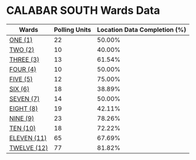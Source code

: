 
# CALABAR SOUTH Wards Data

| Wards | Polling Units | Location Data Completion (%) |
| ---- | ----- | ------- |
| [ONE (1)](./wards/2053-one-(1)) | 22 | 50.00% |
| [TWO (2)](./wards/2054-two-(2)) | 10 | 40.00% |
| [THREE (3)](./wards/2055-three-(3)) | 13 | 61.54% |
| [FOUR (4)](./wards/2056-four-(4)) | 10 | 50.00% |
| [FIVE (5)](./wards/2057-five-(5)) | 12 | 75.00% |
| [SIX (6)](./wards/2058-six-(6)) | 18 | 38.89% |
| [SEVEN (7)](./wards/2059-seven-(7)) | 14 | 50.00% |
| [EIGHT (8)](./wards/2060-eight-(8)) | 19 | 42.11% |
| [NINE (9)](./wards/2061-nine-(9)) | 23 | 78.26% |
| [TEN (10)](./wards/2062-ten-(10)) | 18 | 72.22% |
| [ELEVEN (11)](./wards/2063-eleven-(11)) | 65 | 67.69% |
| [TWELVE (12)](./wards/2064-twelve-(12)) | 77 | 81.82% |




